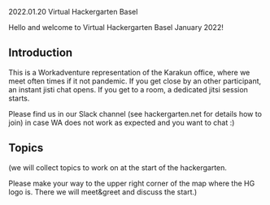 2022.01.20 Virtual Hackergarten Basel

Hello and welcome to Virtual Hackergarten Basel January 2022!

## Introduction

This is a Workadventure representation of the Karakun office, where we meet often times if it not pandemic.
If you get close by an other participant, an instant jisti chat opens.
If you get to a room, a dedicated jitsi session starts.

Please find us in our Slack channel (see hackergarten.net for details how to join) in case WA does not work as expected and you want to chat :)

## Topics

(we will collect topics to work on at the start of the hackergarten. 

Please make your way to the upper right corner of the map where the HG logo is. There we will meet&greet and discuss the start.)
